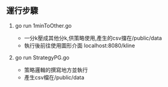 ## 運行步驟

1. go run 1minToOther.go
    - 一分k壓成其他分k,供策略使用,產生的csv擋在/public/data
    - 執行後前往使用圖形介面 localhost:8080/kline
    
2. go run StrategyPG.go
    - 策略邏輯的撰寫地方並執行
    - 產生csv檔在/public/data
    
